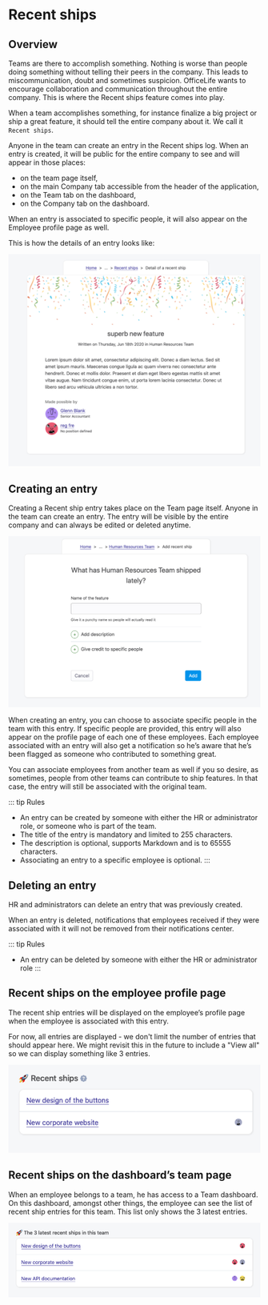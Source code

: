 # Recent ships

## Overview

Teams are there to accomplish something. Nothing is worse than people doing something without telling their peers in the company. This leads to miscommunication, doubt and sometimes suspicion. OfficeLife wants to encourage collaboration and communication throughout the entire company. This is where the Recent ships feature comes into play.

When a team accomplishes something, for instance finalize a big project or ship a great feature, it should tell the entire company about it. We call it `Recent ships`.

Anyone in the team can create an entry in the Recent ships log. When an entry is created, it will be public for the entire company to see and will appear in those places:

* on the team page itself,
* on the main Company tab accessible from the header of the application,
* on the Team tab on the dashboard,
* on the Company tab on the dashboard.

When an entry is associated to specific people, it will also appear on the Employee profile page as well.

This is how the details of an entry looks like:

![details of a recent ship entry](./img/recent_ship_show.png)

## Creating an entry

Creating a Recent ship entry takes place on the Team page itself. Anyone in the team can create an entry. The entry will be visible by the entire company and can always be edited or deleted anytime.

![add a new recent ship entry adminland](./img/recent_ship_create.png)

When creating an entry, you can choose to associate specific people in the team with this entry. If specific people are provided, this entry will also appear on the profile page of each one of these employees. Each employee associated with an entry will also get a notification so he’s aware that he’s been flagged as someone who contributed to something great.

You can associate employees from another team as well if you so desire, as sometimes, people from other teams can contribute to ship features. In that case, the entry will still be associated with the original team.

::: tip Rules
* An entry can be created by someone with either the HR or administrator role, or someone who is part of the team.
* The title of the entry is mandatory and limited to 255 characters.
* The description is optional, supports Markdown and is to 65555 characters.
* Associating an entry to a specific employee is optional.
:::

## Deleting an entry

HR and administrators can delete an entry that was previously created.

When an entry is deleted, notifications that employees received if they were associated with it will not be removed from their notifications center.

::: tip Rules
* An entry can be deleted by someone with either the HR or administrator role
:::

## Recent ships on the employee profile page

The recent ship entries will be displayed on the employee’s profile page when the employee is associated with this entry.

For now, all entries are displayed - we don't limit the number of entries that should appear here. We might revisit this in the future to include a "View all" so we can display something like 3 entries.

![all the entries on user profile](./img/recent_ship_employee_profile.png)

## Recent ships on the dashboard’s team page

When an employee belongs to a team, he has access to a Team dashboard. On this dashboard, amongst other things, the employee can see the list of recent ship entries for this team. This list only shows the 3 latest entries.

![all the entries on dashboard team profile](./img/recent_ship_teams_dashboard.png)
